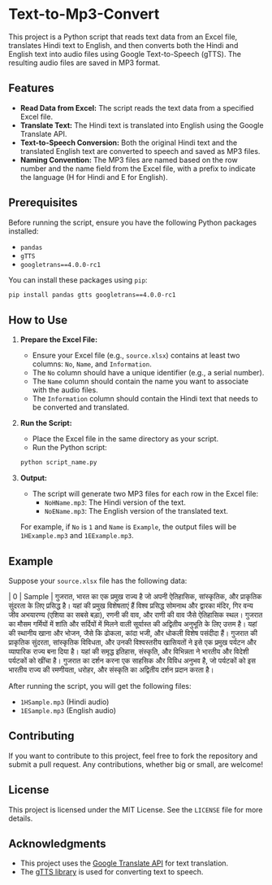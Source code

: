 # Text-to-Mp3-Convert

This project is a Python script that reads text data from an Excel file, translates Hindi text to English, and then converts both the Hindi and English text into audio files using Google Text-to-Speech (gTTS). The resulting audio files are saved in MP3 format.

## Features

- **Read Data from Excel:** The script reads the text data from a specified Excel file.
- **Translate Text:** The Hindi text is translated into English using the Google Translate API.
- **Text-to-Speech Conversion:** Both the original Hindi text and the translated English text are converted to speech and saved as MP3 files.
- **Naming Convention:** The MP3 files are named based on the row number and the name field from the Excel file, with a prefix to indicate the language (H for Hindi and E for English).

## Prerequisites

Before running the script, ensure you have the following Python packages installed:

- `pandas`
- `gTTS`
- `googletrans==4.0.0-rc1`

You can install these packages using `pip`:

```bash
pip install pandas gtts googletrans==4.0.0-rc1
```

## How to Use

1. **Prepare the Excel File:**
   - Ensure your Excel file (e.g., `source.xlsx`) contains at least two columns: `No`, `Name`, and `Information`.
   - The `No` column should have a unique identifier (e.g., a serial number).
   - The `Name` column should contain the name you want to associate with the audio files.
   - The `Information` column should contain the Hindi text that needs to be converted and translated.

2. **Run the Script:**
   - Place the Excel file in the same directory as your script.
   - Run the Python script:

   ```bash
   python script_name.py
   ```

3. **Output:**
   - The script will generate two MP3 files for each row in the Excel file:
     - `NoHName.mp3`: The Hindi version of the text.
     - `NoEName.mp3`: The English version of the translated text.

   For example, if `No` is `1` and `Name` is `Example`, the output files will be `1HExample.mp3` and `1EExample.mp3`.

## Example

Suppose your `source.xlsx` file has the following data:

| 0  | Sample | गुजरात, भारत का एक प्रमुख राज्य है जो अपनी ऐतिहासिक, सांस्कृतिक, और प्राकृतिक सुंदरता के लिए प्रसिद्ध है। यहां की प्रमुख विशेषताएं हैं विश्व प्रसिद्ध सोमनाथ और द्वारका मंदिर, गिर वन्य जीव अभयारण्य (एशिया का सबसे बड़ा), रणनी की वाव, और राणी की वाव जैसे ऐतिहासिक स्थल। गुजरात का मौसम गर्मियों में शांति और सर्दियों में मिलने वाली सूर्यास्त की अद्वितीय अनुभूति के लिए उत्तम है। यहां की स्थानीय खाना और भोजन, जैसे कि ढोकला, कांदा भजी, और धोकली विशेष पसंदीदा हैं। गुजरात की प्राकृतिक सुंदरता, सांस्कृतिक विविधता, और उनकी विश्वस्तरीय खासियतों ने इसे एक प्रमुख पर्यटन और व्यापारिक राज्य बना दिया है। यहां की समृद्ध इतिहास, संस्कृति, और विभिन्नता ने भारतीय और विदेशी पर्यटकों को खींचा है। गुजरात का दर्शन करना एक साहसिक और विविध अनुभव है, जो पर्यटकों को इस भारतीय राज्य की रमणीयता, धरोहर, और संस्कृति का अद्वितीय दर्शन प्रदान करता है।

After running the script, you will get the following files:

- `1HSample.mp3` (Hindi audio)
- `1ESample.mp3` (English audio)

## Contributing

If you want to contribute to this project, feel free to fork the repository and submit a pull request. Any contributions, whether big or small, are welcome!

## License

This project is licensed under the MIT License. See the `LICENSE` file for more details.

## Acknowledgments

- This project uses the [Google Translate API](https://pypi.org/project/googletrans/) for text translation.
- The [gTTS library](https://pypi.org/project/gTTS/) is used for converting text to speech.
